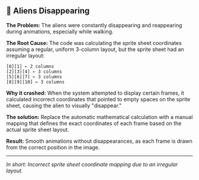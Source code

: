 ## 🐛 **Aliens Disappearing**

**The Problem:** The aliens were constantly disappearing and reappearing during animations, especially while walking.

**The Root Cause:** The code was calculating the sprite sheet coordinates assuming a regular, uniform 3-column layout, but the sprite sheet had an irregular layout:
```
[0][1] ← 2 columns
[2][3][4] ← 3 columns
[5][6][7] ← 3 columns
[8][9][10] ← 3 columns
```

**Why it crashed:** When the system attempted to display certain frames, it calculated incorrect coordinates that pointed to empty spaces on the sprite sheet, causing the alien to visually "disappear."

**The solution:** Replace the automatic mathematical calculation with a manual mapping that defines the exact coordinates of each frame based on the actual sprite sheet layout.

**Result:** Smooth animations without disappearances, as each frame is drawn from the correct position in the image.

---
*In short: Incorrect sprite sheet coordinate mapping due to an irregular layout.*